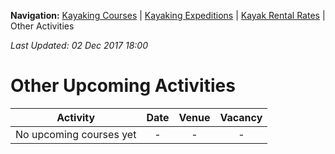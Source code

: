 **Navigation:** [Kayaking Courses](index) &#124; [Kayaking Expeditions](expedition) &#124; [Kayak Rental Rates](rental) &#124; Other Activities

_Last Updated: 02 Dec 2017 18:00_
# Other Upcoming Activities

Activity | Date | Venue | Vacancy
:---:|:---:|:---:|:---:
No upcoming courses yet|-|-|-

